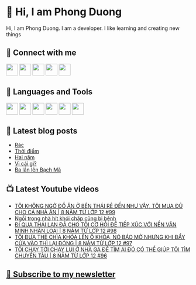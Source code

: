 # 👋 Hi, I am Phong Duong

Hi, I am Phong Duong. I am a developer. I like learning and creating new things

## 🔗 Connect with me
[<img height="32" width="32" src="https://cdn.jsdelivr.net/npm/simple-icons@v3/icons/youtube.svg" />](https://www.youtube.com/channel/UCXykqt3V2-9bYXKWZRcH0rA)
[<img height="32" width="32" src="https://cdn.jsdelivr.net/npm/simple-icons@v3/icons/instagram.svg" />](https://www.instagram.com/phongduonglh)
[<img height="32" width="32" src="https://cdn.jsdelivr.net/npm/simple-icons@v3/icons/twitter.svg" />](https://twitter.com/phongduonglh)
[<img height="32" width="32" src="https://cdn.jsdelivr.net/npm/simple-icons@v3/icons/facebook.svg" />](https://www.facebook.com/phongduonglh)
[<img height="32" width="32" src="https://cdn.jsdelivr.net/npm/simple-icons@v3/icons/linkedin.svg" />](https://www.linkedin.com/in/phongduonglh)

## 🧰 Languages and Tools

[<img height="32" width="32" src="https://cdn.jsdelivr.net/npm/simple-icons@v3/icons/javascript.svg" />](javascript)
[<img height="32" width="32" src="https://cdn.jsdelivr.net/npm/simple-icons@v3/icons/html5.svg" />](html5)
[<img height="32" width="32" src="https://cdn.jsdelivr.net/npm/simple-icons@v3/icons/css3.svg" />](css3)
[<img height="32" width="32" src="https://cdn.jsdelivr.net/npm/simple-icons@v3/icons/node-dot-js.svg" />](nodejs)
[<img height="32" width="32" src="https://cdn.jsdelivr.net/npm/simple-icons@v3/icons/react.svg" />](react)
[<img height="32" width="32" src="https://cdn.jsdelivr.net/npm/simple-icons@v3/icons/vue-dot-js.svg" />](vue)

## 📝 Latest blog posts

<!-- BLOG-POST-LIST:START -->
- [Rác](https://phongduong.dev/blog/2021/08/rac/)
- [Thời điểm](https://phongduong.dev/blog/2021/08/thoi-diem/)
- [Hai năm](https://phongduong.dev/blog/2021/08/hai-nam/)
- [Vì cái gì?](https://phongduong.dev/blog/2021/08/vi-cai-gi/)
- [Ba lần lên Bạch Mã](https://phongduong.dev/blog/2021/08/ba-lan-len-bach-ma/)
<!-- BLOG-POST-LIST:END -->

## 📺 Latest Youtube videos

<!-- YOUTUBE-VIDEO-LIST:START -->
- [TÔI KHÔNG NGỜ ĐỒ ĂN Ở BÊN THÁI RẺ ĐẾN NHƯ VẬY, TÔI MUA ĐỦ CHO CẢ NHÀ ĂN | 8 NĂM TỪ LỚP 12 #99](https://www.youtube.com/watch?v=XL-DbU4oPrU)
- [Ngồi trong nhà hít khói chặp cũng bị bệnh](https://www.youtube.com/watch?v=mbwRQbd33oM)
- [ĐI QUA THÁI LAN ĐÃ CHO TÔI CƠ HỘI ĐỂ TIẾP XÚC VỚI NỀN VĂN MINH NHÂN LOẠI | 8 NĂM TỪ LỚP 12 #98](https://www.youtube.com/watch?v=0BoO1tK4okU)
- [TÔI ĐƯA THẺ CHÌA KHÓA LÊN Ổ KHÓA, NÓ BÁO MỞ NHƯNG KHI ĐẨY CỬA VÀO THÌ LẠI ĐÓNG | 8 NĂM TỪ LỚP 12 #97](https://www.youtube.com/watch?v=WKHC8PXOSUw)
- [TÔI CHẠY TỚI CHẠY LUI Ở NHÀ GA ĐỂ TÌM AI ĐÓ CÓ THỂ GIÚP TÔI TÌM CHUYẾN TÀU | 8 NĂM TỪ LỚP 12 #96](https://www.youtube.com/watch?v=CcmCdKEF-Xk)
<!-- YOUTUBE-VIDEO-LIST:END -->

## [💌 Subscribe to my newsletter](https://koogio.substack.com/)
